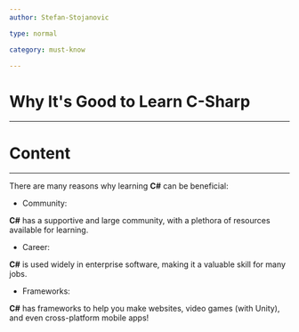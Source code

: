 ```yaml
---
author: Stefan-Stojanovic

type: normal

category: must-know

---
```


# Why It's Good to Learn C-Sharp

---

# Content
---
There are many reasons why learning **C#** can be beneficial:


- Community:

**C#** has a supportive and large community, with a plethora of resources available for learning.

- Career:

**C#** is used widely in enterprise software, making it a valuable skill for many jobs.

- Frameworks:

**C#** has frameworks to help you make websites, video games (with Unity), and even cross-platform mobile apps!

